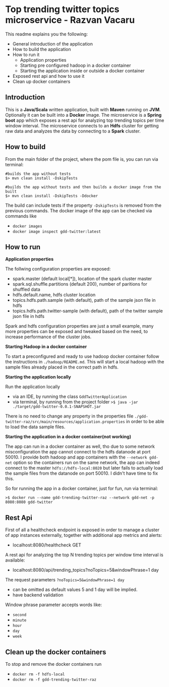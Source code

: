 # Top trending twitter topics microservice - Razvan Vacaru
This readme explains you the following:
- General introduction of the application
- How to build the application
- How to run it
    - Application properties
    - Starting pre configured hadoop in a docker container
    - Starting the application inside or outside a docker container
- Exposed rest api and how to use it
- Clean up docker containers


## Introduction
This is a **Java/Scala** written application, built with **Maven** running on **JVM**. Optionally it can be built into a **Docker** image.
The microservice is a **Spring boot** app which exposes a rest api for analyzing top trending topics per time window interval.
The microservice connects to an **Hdfs** cluster for getting raw data and analyzes the data by connecting to a **Spark** cluster.


## How to build 
From the main folder of the project, where the pom file is, you can run via terminal:
```
#builds the app without tests
$> mvn clean install -DskipTests

#builds the app without tests and then builds a docker image from the built
$> mvn clean install -DskipTests -Ddocker
```

The build can include tests if the property `-DskipTests` is removed from the previous commands.
The docker image of the app can be checked via commands like
 - `docker images` 
 - `docker image inspect gdd-twitter:latest` 
 
 
## How to run 

**Application properties**

The follwing configuration properties are exposed:
- spark.master (default local[*]), location of the spark cluster master
- spark.sql.shuffle.partitions (default 200), number of paritions for shuffled data
- hdfs.default.name, hdfs cluster location 
- topics.hdfs.path.sample (with default), path of the sample json file in hdfs
- topics.hdfs.path.twitter-sample (with default), path of the twitter sample json file in hdfs

Spark and hdfs configuration properties are just a small example, many more properties can be exposed 
and tweaked based on the need, to increase performance of the cluster jobs.

**Starting Hadoop in a docker container**

To start a preconfigured and ready to use hadoop docker container follow the instructions in `./hadoop/README.md`.
This will start a local hadoop with the sample files already placed in the correct path in hdfs.

**Starting the application locally**

Run the application locally
 - via an IDE, by running the class `GddTwitterApplication`
 - via terminal, by running from the project folder `>$ java -jar ./target/gdd-twitter-0.0.1-SNAPSHOT.jar`
 
There is no need to change any property in the properties file `./gdd-twitter-raz/src/main/resources/application.properties` 
in order to be able to load the data sample files.
 
**Starting the application in a docker container(not working)**
 
The app can run in a docker container as well, tho due to some network misconfiguration the app cannot 
connect to the hdfs datanode at port 50010. I provide both hadoop and app containers with the `--network gdd-net` 
option so the containers run on the same network, the app can indeed connect to the master `hdfs://hdfs-local:8020` but later 
fails to actually load the sample files from the datanode on port 50010. I didn't have time to fix this.

So for running the app in a docker container, just for fun, run via terminal:

`>$ docker run --name gdd-trending-twitter-raz --network gdd-net -p 8080:8080 gdd-twitter`
 
 
## Rest Api
First of all a healthcheck endpoint is exposed in order to manage a cluster of app instances externally, 
together with additional app metrics and alerts:
- localhost:8080/healthcheck GET

A rest api for analyzing the top N trending topics per window time interval is available:
- localhost:8080/api/trending_topics?noTopics=5&windowPhrase=1 day

The request parameters `?noTopics=5&windowPhrase=1 day`
 - can be omitted as default values 5 and 1 day will be implied.
 - have backend validation

Window phrase parameter accepts words like:
- `second`
- `minute`
- `hour`
- `day` 
- `week`

## Clean up the docker containers
To stop and remove the docker containers run
 - `docker rm -f hdfs-local`
 - `docker rm -f gdd-trending-twitter-raz`
